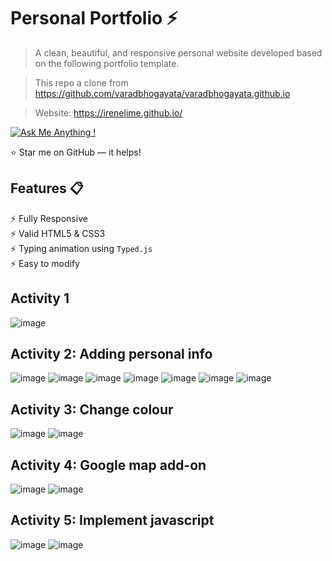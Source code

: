 # Personal Portfolio ⚡️ 
> A clean, beautiful, and responsive personal website developed based on the following portfolio template.

> This repo a clone from https://github.com/varadbhogayata/varadbhogayata.github.io

> Website: https://irenelime.github.io/

[![Ask Me Anything !](https://img.shields.io/badge/ask%20me-linkedin-1abc9c.svg)](https://www.linkedin.com/in/irene-yiran-li/)

:star: Star me on GitHub — it helps!

## Features 📋
⚡️ Fully Responsive\
⚡️ Valid HTML5 & CSS3\
⚡️ Typing animation using `Typed.js`\
⚡️ Easy to modify


## Activity 1
![image](https://github.com/user-attachments/assets/d03f336e-1b34-4a32-ae96-5c0fbf7124d8)

## Activity 2: Adding personal info
![image](https://github.com/user-attachments/assets/f0c6d6f8-3456-4da7-973d-a702f5aece2c)
![image](https://github.com/user-attachments/assets/9bc1509a-2477-4ea4-9804-066193941032)
![image](https://github.com/user-attachments/assets/1b12b3b0-b8df-4525-ac0c-3fd6b19a1450)
![image](https://github.com/user-attachments/assets/8e22dcba-6ed6-4087-87df-f35cd094e75f)
![image](https://github.com/user-attachments/assets/76bb9b1e-c911-4264-ac17-f079833091db)
![image](https://github.com/user-attachments/assets/6e802ad8-cebd-4c59-9379-a4bdbc8afcb8)
![image](https://github.com/user-attachments/assets/57eab468-263b-4cdc-bb33-532da3572f45)


## Activity 3: Change colour
![image](https://github.com/user-attachments/assets/9ef1387c-bbb6-4498-87d1-bce5e649147d)
![image](https://github.com/user-attachments/assets/cd5d66a5-13fb-41c0-a754-cb833641a85c)

## Activity 4: Google map add-on
![image](https://github.com/user-attachments/assets/21937c64-eb83-4dbb-ac63-f20cf10f20dd)
![image](https://github.com/user-attachments/assets/44a65892-5fb9-42ac-afeb-5a20de913655)

## Activity 5: Implement javascript
![image](https://github.com/user-attachments/assets/201f41b7-6717-4b8c-8fa6-9e759b3944f8)
![image](https://github.com/user-attachments/assets/faf572ef-2f02-4bc0-a69b-2e445bf17d22)













